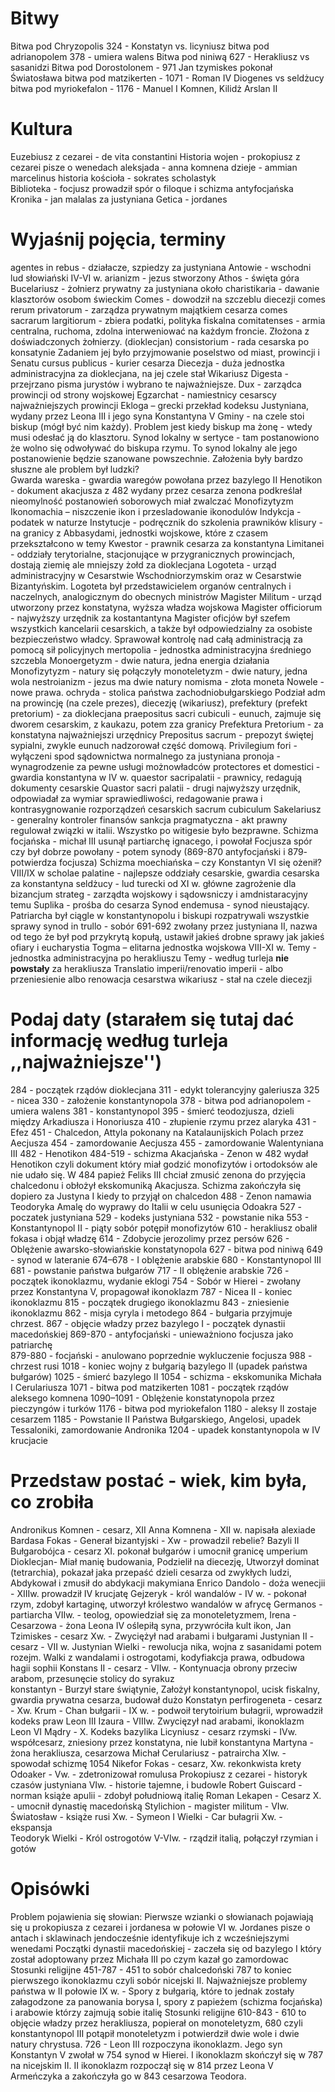 # Bitwy 
Bitwa pod Chryzopolis 324 - Konstatyn vs. licyniusz 
bitwa pod adrianopolem 378 - umiera walens
Bitwa pod niniwą 627 - Herakliusz vs sasanidzi
Bitwa pod Dorostolonem - 971 Jan tzymiskes pokonał Światosława 
bitwa pod matzikerten - 1071 - Roman IV Diogenes vs seldżucy 
bitwa pod myriokefalon - 1176 - Manuel I Komnen, Kilidż Arslan II 

# Kultura 
Euzebiusz z cezarei - de vita constantini 
Historia wojen - prokopiusz z cezarei pisze o wenedach 
aleksjada - anna komnena
dzieje - ammian marcelinus
historia kościoła - sokrates scholastyk     
Biblioteka - focjusz prowadził spór o filoque i schizma antyfocjańska 
Kronika - jan malalas za justyniana
Getica - jordanes 

# Wyjaśnij pojęcia, terminy
agentes in rebus - działacze, szpiedzy za justyniana 
Antowie - wschodni lud słowiański IV-VI w.
arianizm - jezus stworzony 
Athos - święta góra
Bucelariusz - żołnierz prywatny za justyniana około
charistikaria - dawanie klasztorów osobom świeckim 
Comes - dowodził na szczeblu diecezji
comes rerum privatorum - zarządza prywatnym majątkiem cesarza
comes sacrarum largitiorum - zbiera podatki, polityka fiskalna 
comitatenses - armia centralna, ruchoma, zdolna interweniować na każdym froncie. Złożona z doświadczonych żołnierzy. (dioklecjan)
consistorium - rada cesarska po konsatynie Zadaniem jej było przyjmowanie poselstwo od miast, prowincji i Senatu
cursus publicus - kurier cesarza
Diecezja - duża jednostka administracyjna za dioklecjana, na jej czele stał Wikariusz 
Digesta - przejrzano pisma jurystów i wybrano te najważniejsze.
Dux - zarządca prowincji od strony wojskowej
Egzarchat - namiestnicy cesarscy najważniejszych prowincji
Ekloga – grecki przekład kodeksu Justyniana, wydany przez Leona III i jego syna Konstantyna V
Gminy - na czele stoi biskup (mógł być nim każdy). Problem jest kiedy biskup ma żonę - wtedy musi odesłać ją do klasztoru. Synod lokalny w sertyce - tam postanowiono że wolno się odwoływać do biskupa rzymu. To synod lokalny ale jego postanowienie będzie szanowane powszechnie. Założenia były bardzo słuszne ale problem był ludzki?\
Gwarda wareska - gwardia waregów powołana przez bazylego II 
Henotikon - dokument akacjusza z 482 wydany przez cesarza zenona podkreślał nieomylność postanowień soborowych miał zwalczać Monofizytyzm
Ikonomachia – niszczenie ikon i przesladowanie ikonodulów
Indykcja - podatek w naturze
Instytucje - podręcznik do szkolenia prawników
klisury - na granicy z Abbasydami, jednostki wojskowe, które z czasem przekształcono w temy
Kwestor - prawnik cesarza za konstantyna
Limitanei - oddziały terytorialne, stacjonujące w przygranicznych prowincjach, dostają ziemię ale mniejszy żołd za dioklecjana 
Logoteta - urząd administracyjny w Cesarstwie Wschodniorzymskim oraz w Cesarstwie Bizantyńskim. Logoteta był przedstawicielem organów centralnych i naczelnych, analogicznym do obecnych ministrów
Magister Militum - urząd utworzony przez konstatyna, wyższa władza wojskowa 
Magister officiorum - najwyższy urzędnik za kostantantyna Magister oficjów był szefem wszystkich kancelarii cesarskich, a także był odpowiedzialny za osobiste bezpieczeństwo władcy. Sprawował kontrolę nad całą administracją za pomocą sił policyjnych
mertopolia - jednostka administracyjna średniego szczebla 
Monoergetyzm - dwie natura, jedna energia działania  
Monofizytyzm - natury się połączyły 
monoteletyzm - dwie natury, jedna wola
nestroianizm - jezus ma dwie natury 
nomisma - złota moneta 
Nowele - nowe prawa.
ochryda - stolica państwa zachodniobułgarskiego 
Podział adm na prowincję (na czele prezes), diecezję (wikariusz), prefektury (prefekt pretorium) - za dioklecjana 
praepositus sacri cubiculi - eunuch, zajmuje się dworem cesarskim, z kaukazu, potem zza granicy 
Prefektura Pretorium - za konstatyna najważniejszi urzędnicy 
Prepositus sacrum  - prepozyt świętej sypialni, zwykle eunuch nadzorował część domową.
Privilegium fori - wyłączeni spod sądownictwa normalnego za justyniana
pronoja - wynagrodzenie za pewne usługi możnowładców
protectores et domestici - gwardia konstantyna  w IV w.
quaestor sacripalatii - prawnicy, redagują dokumenty cesarskie 
Quastor sacri palatii - drugi najwyższy urzędnik, odpowiadał za wymiar sprawiedliwości, redagowanie prawa i kontrasygnowanie rozporządzeń cesarskich
sacrum cubiculum
Sakelariusz - generalny kontroler finansów
sankcja pragmatyczna - akt prawny regulował związki w italii. Wszystko po witigesie było bezprawne.
Schizma focjańska - michał III usunął partiarchę ignacego, i powołał Focjusza spór czy był dobrze powołany - potem synody (869-870 antyfocjański i 879- potwierdza focjusza)
Schizma moechiańska – czy Konstantyn VI się ożenił? VIII/IX w
scholae palatine - najlepsze oddziały cesarskie, gwardia cesarska za konstantyna 
seldżucy - lud turecki od XI w. główne zagrożenie dla bizancjum 
strateg - zarządta wojskowy i sądowsniczy i amdnistaracyjny temu 
Suplika - prośba do cesarza
Synod endemusa - synod nieustający. Patriarcha był ciągle w konstantynopolu i biskupi rozpatrywali wszystkie sprawy
synod in trullo - sobór 691-692 zwołany przez justyniana II, nazwa od tego że był pod przykrytą  kopułą, ustawił jakieś drobne sprawy jak jakieś ofiary i eucharystia 
Togma – elitarna jednostka wojskowa VIII-XI w.
Temy - jednostka administracyjna po herakliuszu
Temy - według turleja **nie powstały** za herakliusza 
Translatio imperii/renovatio imperii - albo przeniesienie albo renowacja cesarstwa
wikariusz - stał na czele diecezji
# Podaj daty (starałem się tutaj dać informację według turleja ,,najważniejsze'')

284 - początek rządów dioklecjana
311 - edykt tolerancyjny galeriusza 
325 - nicea 
330 - założenie konstantynopola
378  - bitwa pod adrianopolem - umiera walens 
381 - konstantynopol 
395 - śmierć teodozjusza, dzieli między Arkadiusza i Honoriusza 
410 - złupienie rzymu przez alaryka 
431 - Efez 
451 - Chalcedon, Attyla pokonany na Katalaunijskich Polach przez Aecjusza 
454 - zamordowanie Aecjusza
455 - zamordowanie Walentyniana III
482 - Henotikon
484-519 - schizma Akacjańska - Zenon w 482 wydał Henotikon czyli dokument który miał godzić monofizytów i ortodoksów ale nie udało się. W 484 papież Feliks III chciał zmusić zenona do przyjęcia chalcedonu i obłożył ekskomuniką Akacjusza. Schizma zakończyła się dopiero za Justyna I kiedy to przyjął on chalcedon 
488 - Zenon namawia Teodoryka Amalę do wyprawy do Italii w celu usunięcia Odoakra
527 - poczatek justyniana 
529 - kodeks justyniana 
532 - powstanie nika
553 - Konstantynopol II - piąty sobór potępił monofizytów 
610 - herakliusz obalił fokasa i objął władzę 
614 - Zdobycie jerozolimy przez persów
626 - Oblężenie awarsko-słowiańskie konstatynopola
627 - bitwa pod niniwą 
649 - synod w lateranie
674–678 - I oblężenie arabskie 
680 - Konstantynopol III 
681 - powstanie państwa bułgarów 
717 - II oblężenie arabskie 
726 - początek ikonoklazmu, wydanie eklogi
754 - Sobór w Hierei - zwołany przez Konstantyna V, propagował ikonoklazm 
787 - Nicea II - koniec ikonoklazmu 
815 - początek drugiego ikonoklazmu
843 - zniesienie ikonoklazmu 
862 - misja cyryla i metodego 
864 - bułgaria przyjmuje chrzest.
867 - objęcie władzy przez bazylego I - początek dynastii macedońskiej
869-870 - antyfocjański - unieważniono focjusza jako patriarchę  
879-880 - focjański - anulowano poprzednie wykluczenie focjusza
988 - chrzest rusi 
1018 - koniec wojny z bułgarią bazylego II (upadek państwa bułgarów)
1025 - śmierć bazylego II
1054 - schizma - ekskomunika Michała I Cerulariusza 
1071 - bitwa pod matzikerten 
1081 - początek rządów aleksego komnena 
1090–1091 - Oblężenie konstatynopola przez pieczyngów i turków 
1176 - bitwa pod myriokefalon 
1180 - aleksy II zostaje cesarzem 
1185 - Powstanie II Państwa Bułgarskiego, Angelosi, upadek Tessaloniki, zamordowanie Andronika
1204 - upadek konstantynopola w IV krucjacie 

# Przedstaw postać - wiek, kim była, co zrobiła
Andronikus Komnen - cesarz, XII 
Anna Komnena - XII w. napisała alexiade 
Bardasa Fokas - Generał bizantyjski  - Xw - prowadzil rebelie?
Bazyli II Bułgarobójca - cesarz XI. pokonał bułgarów i umocnił granicę umperium 
Dioklecjan- Miał manię budowania, Podzielił na diecezję, Utworzył dominat (tetrarchia), pokazał jaka przepaść dzieli cesarza od zwykłych ludzi, Abdykował i zmusił do abdykacji makymiana
Enrico Dandolo - doża wenecjii - XIIIw. prowadził IV krucjatę 
Gejzeryk - król wandalów - IV w. - pokonał rzym, zdobył kartaginę, utworzył królestwo wandalów w afrycę 
Germanos - partiarcha VIIw. - teolog, opowiedział się za monoteletyzmem, 
Irena - Cesarzowa - żona Leona IV oślepiłą syna,  przywróciła kult ikon, 
Jan Tzimiskes - cesarz Xw. - Zwyciężył nad arabami i bułgarami 
Justynian II - cesarz - VII w. 
Justynian Wielki - rewolucja nika, wojna z sasanidami potem rozejm. Walki z wandalami i ostrogotami, kodyfiakcja prawa, odbudowa hagii sophii 
Konstans II - cesarz - VIIw. - Kontynuacja obrony przeciw arabom, przesunęcie stolicy do syrakuz  
konstantyn - Burzył stare świątynie, Założył konstantynopol, ucisk fiskalny, gwardia prywatna cesarza, budował dużo 
Konstatyn perfirogeneta - cesarz - Xw. 
Krum - Chan bułgarii - IX w. - podwoił terytoirium bułagrii, wprowadził kodeks praw 
Leon III Izaura - VIIIw. Zwycięzył nad arabami, ikonoklazm 
Leon VI Mądry - X. Kodeks bazylika 
Licyniusz - cesarz rzymski - IVw. współcesarz, zniesiony przez konstatyna, nie lubił konstantyna 
Martyna - żona herakliusza, cesarzowa 
Michał Cerulariusz - patraircha XIw. -  spowodał schizmę 1054 
Nikefor Fokas - cesarz, Xw. rekonkwista krety 
Odoaker - Vw. - zdetronizował romulusa 
Prokopiusz z cezarei - historyk czasów justyniana VIw. - historie tajemne, i budowle 
Robert Guiscard - norman książe apulii - zdobył południową italię 
Roman Lekapen - Cesarz X.  - umocnił dynastię macedońską 
Stylichion - magister militum - VIw. 
Światosław - książe rusi Xw. - 
Symeon I Wielki - Car bułagrii Xw. - ekspansja  
Teodoryk Wielki - Król ostrogotów V-VIw. - rządził italią, połączył rzymian i gotów

# Opisówki 
Problem pojawienia się słowian: Pierwsze wzianki o słowianach pojawiają się u prokopiusza z cezarei i jordanesa w połowie VI w. Jordanes pisze o antach i sklawinach jendocześnie identyfikuje ich z wcześniejszymi wenedami 
Początki dynastii macedońskiej - zaczeła się od bazylego I który został adoptowany przez Michała III po czym kazał go zamordowac
Stosunki religijne 451-787 - 451 to sobór chalcedoński 787 to koniec pierwszego ikonoklazmu czyli sobór nicejski II.
Najważniejsze problemy państwa w II połowie IX w. - Spory z bułgarią, które to jednak zostały załagodzone za panowania borysa I, spory z papieżem (schizma focjańska) i arabowie którzy zajmują sobie italię
Stosunki religijne 610-843 - 610 to objęcie władzy przez herakliusza, popierał on monoteletyzm, 680 czyli konstantynopol III potąpił monoteletyzm i potwierdził dwie wole i dwie natury chrystusa. 726 - Leon III rozpoczyna ikonoklazm. Jego syn Konstantyn V zwołał w 754 synod w Hierei. I ikonoklazm skończył się w 787 na nicejskim II. II ikonoklazm rozpoczął się w 814 przez Leona V Armeńczyka a zakończyła go w 843 cesarzowa Teodora. 
